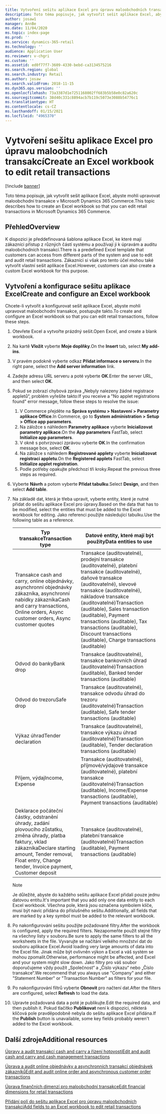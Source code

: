 ```yaml
---
title: Vytvoření sešitu aplikace Excel pro úpravu maloobchodních transakcí
description: Toto téma popisuje, jak vytvořit sešit aplikace Excel, abyste mohli upravovat maloobchodní transakce v Microsoft Dynamics 365 Commerce.
author: josaw1
manager: AnnBe
ms.date: 11/04/2020
ms.topic: index-page
ms.prod: ''
ms.service: dynamics-365-retail
ms.technology: ''
audience: Application User
ms.reviewer: v-chgri
ms.custom: ''
ms.assetid: ed0f77f7-3609-4330-bebd-ca3134575216
ms.search.region: global
ms.search.industry: Retail
ms.author: josaw
ms.search.validFrom: 2018-11-15
ms.dyn365.ops.version: ''
ms.openlocfilehash: 73a3387d1e7251168002ff683b5b58e0c82a620c
ms.sourcegitcommit: 38d40c331c8894acb7b119c5073e3088b54776c1
ms.translationtype: HT
ms.contentlocale: cs-CZ
ms.lasthandoff: 01/15/2021
ms.locfileid: "4965370"
---
```

# <a name="create-an-excel-workbook-to-edit-retail-transactions"></a><span data-ttu-id="79ebe-103">Vytvoření sešitu aplikace Excel pro úpravu maloobchodních transakcí</span><span class="sxs-lookup"><span data-stu-id="79ebe-103">Create an Excel workbook to edit retail transactions</span></span>

[!include [banner](../includes/banner.md)]

<span data-ttu-id="79ebe-104">Toto téma popisuje, jak vytvořit sešit aplikace Excel, abyste mohli upravovat maloobchodní transakce v Microsoft Dynamics 365 Commerce.</span><span class="sxs-lookup"><span data-stu-id="79ebe-104">This topic describes how to create an Excel workbook so that you can edit retail transactions in Microsoft Dynamics 365 Commerce.</span></span>

## <a name="overview"></a><span data-ttu-id="79ebe-105">Přehled</span><span class="sxs-lookup"><span data-stu-id="79ebe-105">Overview</span></span>

<span data-ttu-id="79ebe-106">K dispozici je předdefinovaná šablona aplikace Excel, ke které mají zákazníci přístup z různých částí systému a používají ji k úpravám a auditu maloobchodních transakcí.</span><span class="sxs-lookup"><span data-stu-id="79ebe-106">There is a predefined Excel template that customers can access from different parts of the system and use to edit and audit retail transactions.</span></span> <span data-ttu-id="79ebe-107">Zákazníci si však pro tento účel mohou také vytvořit vlastní sešit aplikace Excel.</span><span class="sxs-lookup"><span data-stu-id="79ebe-107">However, customers can also create a custom Excel workbook for this purpose.</span></span>

## <a name="create-and-configure-an-excel-workbook"></a><span data-ttu-id="79ebe-108">Vytvoření a konfigurace sešitu aplikace Excel</span><span class="sxs-lookup"><span data-stu-id="79ebe-108">Create and configure an Excel workbook</span></span>

<span data-ttu-id="79ebe-109">Chcete-li vytvořit a konfigurovat sešit aplikace Excel, abyste mohli upravovat maloobchodní transakce, postupujte takto.</span><span class="sxs-lookup"><span data-stu-id="79ebe-109">To create and configure an Excel workbook so that you can edit retail transactions, follow these steps.</span></span>

1. <span data-ttu-id="79ebe-110">Otevřete Excel a vytvořte prázdný sešit.</span><span class="sxs-lookup"><span data-stu-id="79ebe-110">Open Excel, and create a blank workbook.</span></span>
1. <span data-ttu-id="79ebe-111">Na kartě **Vložit** vyberte **Moje doplňky**.</span><span class="sxs-lookup"><span data-stu-id="79ebe-111">On the **Insert** tab, select **My add-ins**.</span></span>
1. <span data-ttu-id="79ebe-112">V pravém podokně vyberte odkaz **Přidat informace o serveru**.</span><span class="sxs-lookup"><span data-stu-id="79ebe-112">In the right pane, select the **Add server information** link.</span></span>
1. <span data-ttu-id="79ebe-113">Zadejte adresu URL serveru a poté vyberte **OK**.</span><span class="sxs-lookup"><span data-stu-id="79ebe-113">Enter the server URL, and then select **OK**.</span></span>
1. <span data-ttu-id="79ebe-114">Pokud se zobrazí chybová zpráva „Nebyly nalezeny žádné registrace appletů“, problém vyřešíte takto:</span><span class="sxs-lookup"><span data-stu-id="79ebe-114">If you receive a "No applet registrations found" error message, follow these steps to resolve the issue:</span></span>

    1. <span data-ttu-id="79ebe-115">V Commerce přejděte na **Správa systému \> Nastavení \> Parametry aplikace Office**.</span><span class="sxs-lookup"><span data-stu-id="79ebe-115">In Commerce, go to **System administration \> Setup \> Office app parameters**.</span></span>
    1. <span data-ttu-id="79ebe-116">Na záložce s náhledem **Parametry aplikace** vyberte **Inicializovat parametry aplikace**.</span><span class="sxs-lookup"><span data-stu-id="79ebe-116">On the **App parameters** FastTab, select **Initialize app parameters**.</span></span>
    1. <span data-ttu-id="79ebe-117">V okně s potvrzovací zprávou vyberte **OK**.</span><span class="sxs-lookup"><span data-stu-id="79ebe-117">In the confirmation message box, select **OK**.</span></span>
    1. <span data-ttu-id="79ebe-118">Na záložce s náhledem **Registrované applety** vyberte **Inicializovat registraci appletu**.</span><span class="sxs-lookup"><span data-stu-id="79ebe-118">On the **Registered applets** FastTab, select **Initialize applet registration**.</span></span>
    1. <span data-ttu-id="79ebe-119">Podle potřeby opakujte předchozí tři kroky.</span><span class="sxs-lookup"><span data-stu-id="79ebe-119">Repeat the previous three steps as required.</span></span>

1. <span data-ttu-id="79ebe-120">Vyberte **Návrh** a potom vyberte **Přidat tabulku**.</span><span class="sxs-lookup"><span data-stu-id="79ebe-120">Select **Design**, and then select **Add table**.</span></span>
1. <span data-ttu-id="79ebe-121">Na základě dat, která je třeba upravit, vyberte entity, které je nutné přidat do sešitu aplikace Excel pro úpravy.</span><span class="sxs-lookup"><span data-stu-id="79ebe-121">Based on the data that has to be modified, select the entities that must be added to the Excel workbook for editing.</span></span> <span data-ttu-id="79ebe-122">Jako referenci použijte následující tabulku.</span><span class="sxs-lookup"><span data-stu-id="79ebe-122">Use the following table as a reference.</span></span>

    | <span data-ttu-id="79ebe-123">Typ transakce</span><span class="sxs-lookup"><span data-stu-id="79ebe-123">Transaction type</span></span> | <span data-ttu-id="79ebe-124">Datové entity, které mají být použity</span><span class="sxs-lookup"><span data-stu-id="79ebe-124">Data entities to use</span></span> |
    |------------------|----------------------|
    | <span data-ttu-id="79ebe-125">Transakce cash and carry, online objednávky, asynchronní objednávky zákazníka, asynchronní nabídky zákazníka</span><span class="sxs-lookup"><span data-stu-id="79ebe-125">Cash and carry transactions, Online orders, Async customer orders, Async customer quotes</span></span> | <span data-ttu-id="79ebe-126">Transakce (auditovatelné), prodejní transakce (auditovatelné), platební transakce (auditovatelné), daňové transakce (auditovatelné), slevové transakce (auditovatelné), nákladové transakce (auditovatelné)</span><span class="sxs-lookup"><span data-stu-id="79ebe-126">Transaction (auditable), Sales transaction (auditable), Payment transactions (auditable), Tax transactions (auditable), Discount transactions (auditable), Charge transactions (auditable)</span></span> |
    | <span data-ttu-id="79ebe-127">Odvod do banky</span><span class="sxs-lookup"><span data-stu-id="79ebe-127">Bank drop</span></span> | <span data-ttu-id="79ebe-128">Transakce (auditovatelné), transakce bankovních úhrad (auditovatelné)</span><span class="sxs-lookup"><span data-stu-id="79ebe-128">Transaction (auditable), Banked tender transactions (auditable)</span></span> |
    | <span data-ttu-id="79ebe-129">Odvod do trezoru</span><span class="sxs-lookup"><span data-stu-id="79ebe-129">Safe drop</span></span> | <span data-ttu-id="79ebe-130">Transakce (auditovatelné), transakce odvodu úhrad do trezoru (auditovatelné)</span><span class="sxs-lookup"><span data-stu-id="79ebe-130">Transaction (auditable), Safe tender transactions (auditable)</span></span> |
    | <span data-ttu-id="79ebe-131">Výkaz úhrad</span><span class="sxs-lookup"><span data-stu-id="79ebe-131">Tender declaration</span></span> | <span data-ttu-id="79ebe-132">Transakce (auditovatelné), transakce výkazu úhrad (auditovatelné)</span><span class="sxs-lookup"><span data-stu-id="79ebe-132">Transaction (auditable), Tender declaration transactions (auditable)</span></span> |
    | <span data-ttu-id="79ebe-133">Příjem, výdaj</span><span class="sxs-lookup"><span data-stu-id="79ebe-133">Income, Expense</span></span> | <span data-ttu-id="79ebe-134">Transakce (auditovatelné), příjmové/výdajové transakce (auditovatelné), platební transakce (auditovatelné)</span><span class="sxs-lookup"><span data-stu-id="79ebe-134">Transaction (auditable), Income/Expense transactions (auditable), Payment transactions (auditable)</span></span> |
    | <span data-ttu-id="79ebe-135">Deklarace počáteční částky, odstranění úhrady, zadání plovoucího zůstatku, změna úhrady, platba faktury, vklad zákazníka</span><span class="sxs-lookup"><span data-stu-id="79ebe-135">Declare starting amount, Tender removal, Float entry, Change tender, Invoice payment, Customer deposit</span></span> | <span data-ttu-id="79ebe-136">Transakce (auditovatelné), platební transakce (auditovatelné)</span><span class="sxs-lookup"><span data-stu-id="79ebe-136">Transaction (auditable), Payment transactions (auditable)</span></span> |

    > [!NOTE]
    > <span data-ttu-id="79ebe-137">Je důležité, abyste do každého sešitu aplikace Excel přidali pouze jednu datovou entitu.</span><span class="sxs-lookup"><span data-stu-id="79ebe-137">It's important that you add only one data entity to each Excel workbook.</span></span> <span data-ttu-id="79ebe-138">Všechna pole, která jsou označena symbolem klíče, musí být navíc přidána do příslušného sešitu.</span><span class="sxs-lookup"><span data-stu-id="79ebe-138">Additionally, all fields that are marked by a key symbol must be added to the relevant workbook.</span></span>

1. <span data-ttu-id="79ebe-139">Po nakonfigurování sešitu použijte požadované filtry.</span><span class="sxs-lookup"><span data-stu-id="79ebe-139">After the workbook is configured, apply the required filters.</span></span> <span data-ttu-id="79ebe-140">Nezapomeňte použít stejné filtry na všechny listy v souboru.</span><span class="sxs-lookup"><span data-stu-id="79ebe-140">Be sure to apply the same filters to all the worksheets in the file.</span></span> <span data-ttu-id="79ebe-141">Vyvarujte se načítání velkého množství dat do souboru aplikace Excel.</span><span class="sxs-lookup"><span data-stu-id="79ebe-141">Avoid loading very large amounts of data into the Excel file.</span></span> <span data-ttu-id="79ebe-142">Jinak může být ovlivněn výkon a Excel a váš systém se mohou zpomalit.</span><span class="sxs-lookup"><span data-stu-id="79ebe-142">Otherwise, performance might be affected, and Excel and your system might slow down.</span></span> <span data-ttu-id="79ebe-143">Jako filtry pro váš soubor doporučujeme vždy použít „Společnost“ a „Číslo výkazu“ nebo „Číslo transakce“.</span><span class="sxs-lookup"><span data-stu-id="79ebe-143">We recommend that you always use "Company" and either "Statement Number" or "Transaction Number" as filters for your file.</span></span>
1. <span data-ttu-id="79ebe-144">Po nakonfigurování filtrů vyberte **Obnovit** pro načtení dat.</span><span class="sxs-lookup"><span data-stu-id="79ebe-144">After the filters are configured, select **Refresh** to load the data.</span></span>
1. <span data-ttu-id="79ebe-145">Upravte požadovaná data a poté je publikujte.</span><span class="sxs-lookup"><span data-stu-id="79ebe-145">Edit the required data, and then publish it.</span></span> <span data-ttu-id="79ebe-146">Pokud tlačítko **Publikovat** není k dispozici, některá klíčová pole pravděpodobně nebyla do sešitu aplikace Excel přidána.</span><span class="sxs-lookup"><span data-stu-id="79ebe-146">If the **Publish** button is unavailable, some key fields probably weren't added to the Excel workbook.</span></span>

## <a name="additional-resources"></a><span data-ttu-id="79ebe-147">Další zdroje</span><span class="sxs-lookup"><span data-stu-id="79ebe-147">Additional resources</span></span>

[<span data-ttu-id="79ebe-148">Úpravy a audit transakcí cash and carry a řízení hotovosti</span><span class="sxs-lookup"><span data-stu-id="79ebe-148">Edit and audit cash and carry and cash management transactions</span></span>](edit-cash-trans.md)

[<span data-ttu-id="79ebe-149">Úprava a audit online objednávky a asynchronních transakcí objednávek zákazníků</span><span class="sxs-lookup"><span data-stu-id="79ebe-149">Edit and audit online order and asynchronous customer order transactions</span></span>](edit-order-trans.md)

[<span data-ttu-id="79ebe-150">Úprava finančních dimenzí pro maloobchodní transakce</span><span class="sxs-lookup"><span data-stu-id="79ebe-150">Edit financial dimensions for retail transactions</span></span>](edit-financial-dim.md)

[<span data-ttu-id="79ebe-151">Přidání polí do sešitu aplikace Excel pro úpravu maloobchodních transakcí</span><span class="sxs-lookup"><span data-stu-id="79ebe-151">Add fields to an Excel workbook to edit retail transactions</span></span>](add-fields-excel.md)
